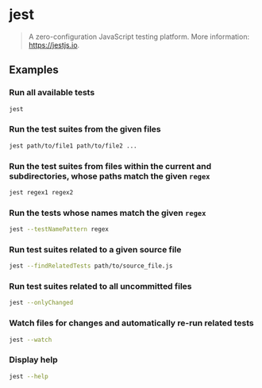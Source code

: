 # jest

> A zero-configuration JavaScript testing platform. More information: <https://jestjs.io>.

## Examples

### Run all available tests

```bash
jest
```

### Run the test suites from the given files

```bash
jest path/to/file1 path/to/file2 ...
```

### Run the test suites from files within the current and subdirectories, whose paths match the given `regex`

```bash
jest regex1 regex2
```

### Run the tests whose names match the given `regex`

```bash
jest --testNamePattern regex
```

### Run test suites related to a given source file

```bash
jest --findRelatedTests path/to/source_file.js
```

### Run test suites related to all uncommitted files

```bash
jest --onlyChanged
```

### Watch files for changes and automatically re-run related tests

```bash
jest --watch
```

### Display help

```bash
jest --help
```
